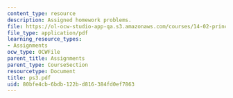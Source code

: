 ```yaml
---
content_type: resource
description: Assigned homework problems.
file: https://ol-ocw-studio-app-qa.s3.amazonaws.com/courses/14-02-principles-of-macroeconomics-fall-2004/80bfe4cb6bdb122bd816384fd0ef7863_ps3.pdf
file_type: application/pdf
learning_resource_types:
- Assignments
ocw_type: OCWFile
parent_title: Assignments
parent_type: CourseSection
resourcetype: Document
title: ps3.pdf
uid: 80bfe4cb-6bdb-122b-d816-384fd0ef7863
---
```

